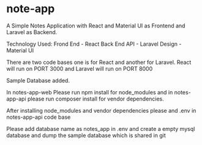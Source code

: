 # note-app
A Simple Notes Application with React and Material UI as Frontend and Laravel as Backend.

Technology Used:
Frond End - React 
Back End API - Laravel 
Design - Material UI

There are two code bases one is for React and another for Laravel.
React will run on PORT 3000 and Laravel will run on PORT 8000

Sample Database added.


In notes-app-web Please run npm install for node_modules and in notes-app-api please run composer install for vendor dependencies.

After installing node_modules and vendor dependencies please and .env in notes-app-api code base

Please add database name as notes_app in .env and create a empty mysql database and dump the sample database which is shared in git
